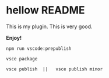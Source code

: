 # hellow README

This is my plugin.
This is very good.

**Enjoy!**
```
npm run vscode:prepublish
```
```
vsce package
```
```
vsce publish  ||   vsce publish minor
```